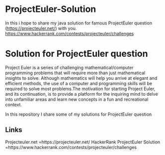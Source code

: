 # ProjectEuler-Solution
In this i hope to share my java solution for famous ProjectEuler question  (https://projecteuler.net/) with you. 
https://www.hackerrank.com/contests/projecteuler/challenges

<h1>  Solution for ProjectEuler question </h1>

<p> Project Euler is a series of challenging mathematical/computer programming problems that will require more than 
just mathematical insights to solve. Although mathematics will help you arrive at elegant and efficient methods, the use
of a computer and programming skills will be required to solve most problems.The motivation for starting Project Euler, 
and its continuation, is to provide a platform for the inquiring mind to delve into unfamiliar areas and learn new concepts
in a fun and recreational context.

<p> In this repository I share some of my solutions for ProjectEuler question

<h2> Links </h2>
Projecteuler.net =https://projecteuler.net/ 
HackerRank ProjectEuler Solution =https://www.hackerrank.com/contests/projecteuler/challenges

